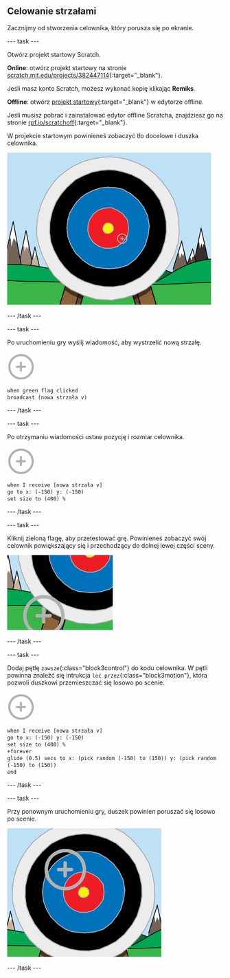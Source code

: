 ## Celowanie strzałami

Zacznijmy od stworzenia celownika, który porusza się po ekranie.

--- task ---

Otwórz projekt startowy Scratch.

**Online**: otwórz projekt startowy na stronie [scratch.mit.edu/projects/382447114](https://scratch.mit.edu/projects/382447114){:target="_blank"}.

Jeśli masz konto Scratch, możesz wykonać kopię klikając **Remiks**.

**Offline**: otwórz [projekt startowy](https://rpf.io/p/pl-PL/archery-go){:target="_blank"} w edytorze offline.

Jeśli musisz pobrać i zainstalować edytor offline Scratcha, znajdziesz go na stronie [rpf.io/scratchoff](https://rpf.io/scratchoff){:target="_blank"}.

W projekcie startowym powinieneś zobaczyć tło docelowe i duszka celownika.

![projekty startowe](images/archery-starter.png)

--- /task ---

--- task ---

Po uruchomieniu gry wyślij wiadomość, aby wystrzelić nową strzałę.

![celownik](images/target-sprite.png)

```blocks3
when green flag clicked
broadcast (nowa strzała v)
```

--- /task ---

--- task ---

Po otrzymaniu wiadomości ustaw pozycję i rozmiar celownika.

![celownik](images/target-sprite.png)

```blocks3
when I receive [nowa strzała v]
go to x: (-150) y: (-150)
set size to (400) %
```

--- /task ---

--- task ---

Kliknij zieloną flagę, aby przetestować grę. Powinieneś zobaczyć swój celownik powiększający się i przechodzący do dolnej lewej części sceny.

![większy celownik w lewym dolnym rogu sceny](images/archery-start-test.png)

--- /task ---

--- task ---

Dodaj pętlę `zawsze`{:class="block3control"} do kodu celownika. W pętli powinna znaleźć się intrukcja `leć przez`{:class="block3motion"}, która pozwoli duszkowi przemieszczać się losowo po scenie.

![celownik](images/target-sprite.png)

```blocks3
when I receive [nowa strzała v]
go to x: (-150) y: (-150)
set size to (400) %
+forever
glide (0.5) secs to x: (pick random (-150) to (150)) y: (pick random (-150) to (150))
end
```

--- /task ---

--- task ---

Przy ponownym uruchomieniu gry, duszek powinien poruszać się losowo po scenie.

![cel w innej pozycji](images/archery-glide-test.png)

--- /task ---
